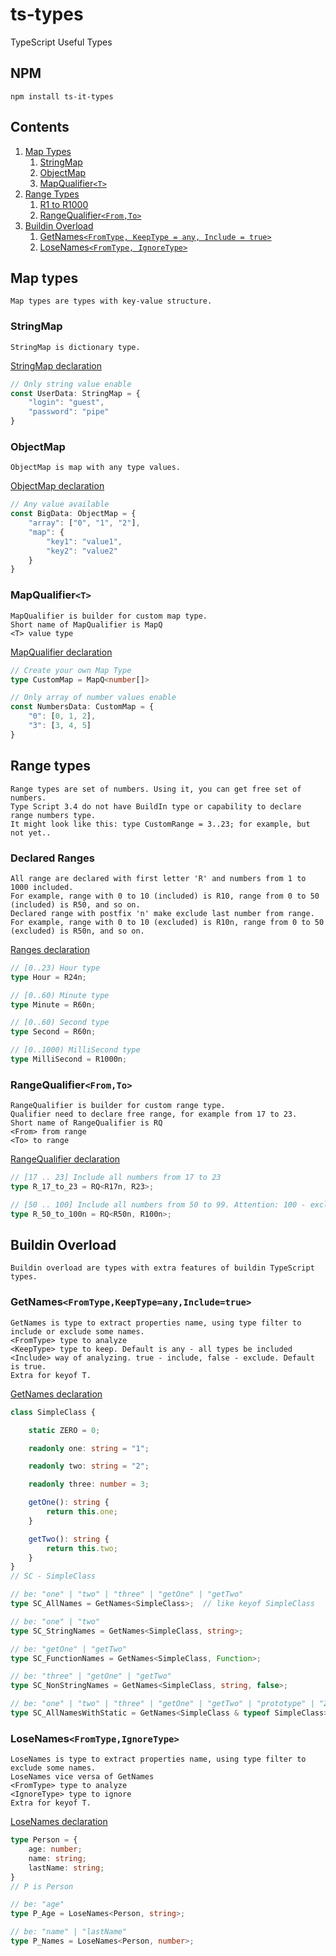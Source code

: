 # ts-types

TypeScript Useful Types

## NPM

    npm install ts-it-types

## Contents

1. [Map Types](#map-types)
    1. [StringMap](#stringmap)
    2. [ObjectMap](#objectmap)
    3. [MapQualifier`<T>`](#mapqualifier`<T>`)
2. [Range Types](#range-types)
    1. [R1 to R1000](#declared-ranges)
    2. [RangeQualifier`<From,To>`](#rangequalifier`<From,To>`)
3. [Buildin Overload](#buildin-overload)
    1. [GetNames`<FromType, KeepType = any, Include = true>`](#getnames`<FromType,KeepType=any,Include=true>`)
    2. [LoseNames`<FromType, IgnoreType>`](#losenames`<FromType,IgnoreType>`)

## Map types

    Map types are types with key-value structure.

### StringMap

    StringMap is dictionary type.

[StringMap declaration](https://github.com/reforms/ts-types/blob/master/src/ts/ts_type_map.ts)

```typescript
// Only string value enable
const UserData: StringMap = {
    "login": "guest",
    "password": "pipe"
}
```

### ObjectMap

    ObjectMap is map with any type values.

[ObjectMap declaration](https://github.com/reforms/ts-types/blob/master/src/ts/ts_type_map.ts)

```typescript
// Any value available
const BigData: ObjectMap = {
    "array": ["0", "1", "2"],
    "map": {
        "key1": "value1",
        "key2": "value2"
    }
}
```

### MapQualifier`<T>`

    MapQualifier is builder for custom map type.
    Short name of MapQualifier is MapQ
    <T> value type

[MapQualifier declaration](https://github.com/reforms/ts-types/blob/master/src/ts/ts_type_map.ts)

```typescript
// Create your own Map Type
type CustomMap = MapQ<number[]>

// Only array of number values enable
const NumbersData: CustomMap = {
    "0": [0, 1, 2],
    "3": [3, 4, 5]
}
```

## Range types

    Range types are set of numbers. Using it, you can get free set of numbers.
    Type Script 3.4 do not have BuildIn type or capability to declare range numbers type.
    It might look like this: type CustomRange = 3..23; for example, but not yet..

### Declared Ranges

    All range are declared with first letter 'R' and numbers from 1 to 1000 included.
    For example, range with 0 to 10 (included) is R10, range from 0 to 50 (included) is R50, and so on.
    Declared range with postfix 'n' make exclude last number from range.
    For example, range with 0 to 10 (excluded) is R10n, range from 0 to 50 (excluded) is R50n, and so on.

[Ranges declaration](https://github.com/reforms/ts-types/blob/master/src/ts/ts_type_ranges.ts)

```typescript
// [0..23) Hour type
type Hour = R24n;

// [0..60) Minute type
type Minute = R60n;

// [0..60) Second type
type Second = R60n;

// [0..1000) MilliSecond type
type MilliSecond = R1000n;
```

### RangeQualifier`<From,To>`

    RangeQualifier is builder for custom range type.
    Qualifier need to declare free range, for example from 17 to 23.
    Short name of RangeQualifier is RQ
    <From> from range
    <To> to range

[RangeQualifier declaration](https://github.com/reforms/ts-types/blob/master/src/ts/ts_type_ranges.ts)

```typescript
// [17 .. 23] Include all numbers from 17 to 23
type R_17_to_23 = RQ<R17n, R23>;

// [50 .. 100] Include all numbers from 50 to 99. Attention: 100 - excluded
type R_50_to_100n = RQ<R50n, R100n>;
```

## Buildin Overload

    Buildin overload are types with extra features of buildin TypeScript types.

### GetNames`<FromType,KeepType=any,Include=true>`

    GetNames is type to extract properties name, using type filter to include or exclude some names.
    <FromType> type to analyze
    <KeepType> type to keep. Default is any - all types be included
    <Include> way of analyzing. true - include, false - exclude. Default is true.
    Extra for keyof T.

[GetNames declaration](https://github.com/reforms/ts-types/blob/master/src/ts/ts_type_buildin_over.ts)

```typescript
class SimpleClass {

    static ZERO = 0;

    readonly one: string = "1";

    readonly two: string = "2";

    readonly three: number = 3;

    getOne(): string {
        return this.one;
    }

    getTwo(): string {
        return this.two;
    }
}
// SC - SimpleClass

// be: "one" | "two" | "three" | "getOne" | "getTwo"
type SC_AllNames = GetNames<SimpleClass>;  // like keyof SimpleClass

// be: "one" | "two"
type SC_StringNames = GetNames<SimpleClass, string>;

// be: "getOne" | "getTwo"
type SC_FunctionNames = GetNames<SimpleClass, Function>;

// be: "three" | "getOne" | "getTwo"
type SC_NonStringNames = GetNames<SimpleClass, string, false>;

// be: "one" | "two" | "three" | "getOne" | "getTwo" | "prototype" | "ZERO"
type SC_AllNamesWithStatic = GetNames<SimpleClass & typeof SimpleClass>;
```

### LoseNames`<FromType,IgnoreType>`

    LoseNames is type to extract properties name, using type filter to exclude some names.
    LoseNames vice versa of GetNames
    <FromType> type to analyze
    <IgnoreType> type to ignore
    Extra for keyof T.

[LoseNames declaration](https://github.com/reforms/ts-types/blob/master/src/ts/ts_type_buildin_over.ts)

```typescript
type Person = {
    age: number;
    name: string;
    lastName: string;
}
// P is Person

// be: "age"
type P_Age = LoseNames<Person, string>;

// be: "name" | "lastName"
type P_Names = LoseNames<Person, number>;
```